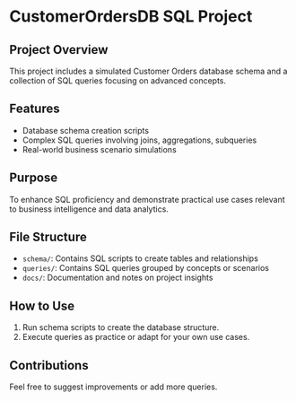 # CustomerOrdersDB SQL Project

## Project Overview
This project includes a simulated Customer Orders database schema and a collection of SQL queries focusing on advanced concepts.

## Features
- Database schema creation scripts
- Complex SQL queries involving joins, aggregations, subqueries
- Real-world business scenario simulations

## Purpose
To enhance SQL proficiency and demonstrate practical use cases relevant to business intelligence and data analytics.

## File Structure
- `schema/`: Contains SQL scripts to create tables and relationships
- `queries/`: Contains SQL queries grouped by concepts or scenarios
- `docs/`: Documentation and notes on project insights

## How to Use
1. Run schema scripts to create the database structure.
2. Execute queries as practice or adapt for your own use cases.

## Contributions
Feel free to suggest improvements or add more queries.


